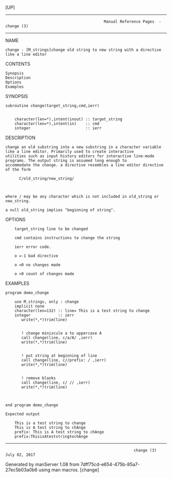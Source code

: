 [UP]

-----------------------------------------------------------------------------------------------------------------------------------
                                               Manual Reference Pages  - change (3)
-----------------------------------------------------------------------------------------------------------------------------------
                                                                 
NAME

    change - [M_strings]change old string to new string with a directive like a line editor

CONTENTS

    Synopsis
    Description
    Options
    Examples

SYNOPSIS

    subroutine change(target_string,cmd,ierr)


        character(len=*),intent(inout) :: target_string
        character(len=*),intent(in)    :: cmd
        integer                        :: ierr



DESCRIPTION

    change an old substring into a new substring in a character variable like a line editor. Primarily used to create interactive
    utilities such as input history editors for interactive line-mode programs. The output string is assumed long enough to
    accommodate the change. a directive resembles a line editor directive of the form

          C/old_string/new_string/



    where / may be any character which is not included in old_string or new_string.

    a null old_string implies "beginning of string".

OPTIONS

        target_string line to be changed

        cmd contains instructions to change the string

        ierr error code.

        o =-1 bad directive

        o =0 no changes made

        o >0 count of changes made

EXAMPLES

    program demo_change

        use M_strings, only : change
        implicit none
        character(len=132) :: line= This is a test string to change 
        integer            :: ierr
           write(*,*)trim(line)


           ! change miniscule a to uppercase A
           call change(line, c/a/A/ ,ierr)
           write(*,*)trim(line)


           ! put string at beginning of line
           call change(line, c//prefix: / ,ierr)
           write(*,*)trim(line)


           ! remove blanks
           call change(line, c/ // ,ierr)
           write(*,*)trim(line)



    end program demo_change

    Expected output

        This is a test string to change
        This is A test string to chAnge
        prefix: This is A test string to chAnge
        prefix:ThisisAteststringtochAnge

-----------------------------------------------------------------------------------------------------------------------------------

                                                            change (3)                                                July 02, 2017

Generated by manServer 1.08 from 7dff75cd-e654-475b-85a7-27ec5b03a0b6 using man macros.
                                                             [change]
